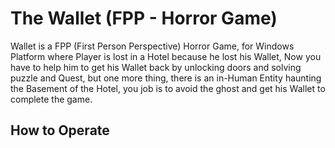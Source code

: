 # The Wallet (FPP - Horror Game)
Wallet is a FPP (First Person Perspective) Horror Game, for Windows Platform where Player is lost in a Hotel because he lost his Wallet, Now you have to help him to get his Wallet back by unlocking doors and solving puzzle and Quest, but one more thing, there is an in-Human Entity haunting the Basement of the Hotel, you job is to avoid the ghost and get his Wallet to complete the game.

## How to Operate
